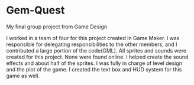 # Gem-Quest
My final group project from Game Design

I worked in a team of four for this project created in Game Maker. I was responsible for delegating responsibilities to the other members, and I contributed a large portion of the code(GML). All sprites and sounds were created for this project. None were found online. I helped create the sound effects and about half of the sprites. I was fully in charge of level design and the plot of the game. I created the text box and HUD system for this game as well.
